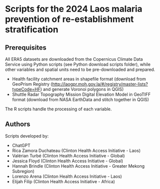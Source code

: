 # Scripts for the 2024 Laos malaria prevention of re-establishment stratification

## Prerequisites
All ERA5 datasets are downloaded from the Copernicus Climate Data Service using Python scripts (see Python download scripts folder), while other variables and spatial units need to be pre-downloaded and prepared.

- Health facility catchment areas in shapefile format (download from GeoPrism Registry (http://laogpr.moh.gov.la/#/registry/master-lists?typeCode=HF) and generate Voronoi polygons in QGIS)
- Shuttle Radar Topography Mission Digital Elevation Model in GeoTIFF format (download from NASA EarthData and stitch together in QGIS)

The R scripts handle the processing of each variable.

## Authors
Scripts developed by:
- ChatGPT
- Rica Zamora Duchateau (Clinton Health Access Initiative - Laos)
- Valérian Turbé (Clinton Health Access Initiative - Global)
- Jessica Floyd (Clinton Health Access Initiative - Global)
- Hannah Brindle (Clinton Health Access Initiative - Greater Mekong Subregion)
- Lorenzo Arena (Clinton Health Access Initiative - Laos)
- Elijah Filip (Clinton Health Access Initiative - Africa)
